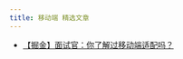 ```yaml
---
title: 移动端 精选文章
---
```


- [【掘金】面试官：你了解过移动端适配吗？](https://juejin.cn/post/6844903631993454600 '【掘金】面试官：你了解过移动端适配吗？')

